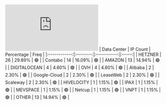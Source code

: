 ![Diagramm](https://github.com/obajay/StateSync-snapshots/blob/main/Projects/Oraichain/1/README.md)
| Data Center | IP Count | Percentage | Freq |
|:------------:|:--------:|:-----------:|:-----:|
| HETZNER | 26 | 29.89% | 🟢 |
| Contabo | 14 | 16.09% | 🟢 |
| AMAZON | 13 | 14.94% | 🟢 |
| DIGITALOCEAN | 4 | 4.60% | 🟢 |
| OVH | 4 | 4.60% | 🟢 |
| Alibaba | 2 | 2.30% | 🟢 |
| Google-Cloud | 2 | 2.30% | 🟢 |
| LeaseWeb | 2 | 2.30% | 🟢 |
| Scaleway | 2 | 2.30% | 🟢 |
| HIVELOCITY | 1 | 1.15% | 🟢 |
| IPAX | 1 | 1.15% | 🟢 |
| MEVSPACE | 1 | 1.15% | 🟢 |
| Netcup | 1 | 1.15% | 🟢 |
| VNPT | 1 | 1.15% | 🟢 |
| OTHER | 13 | 14.94% | 🟢 |